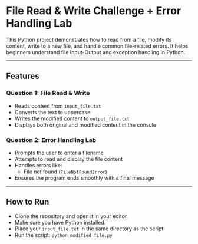 # File Read & Write Challenge + Error Handling Lab

This Python project demonstrates how to read from a file, modify its content, write to a new file, and handle common file-related errors. It helps beginners understand file Input-Output and exception handling in Python.

---

## Features

### Question 1: File Read & Write
- Reads content from `input_file.txt`
- Converts the text to uppercase
- Writes the modified content to `output_file.txt`
- Displays both original and modified content in the console

### Question 2: Error Handling Lab
- Prompts the user to enter a filename
- Attempts to read and display the file content
- Handles errors like:
  - File not found (`FileNotFoundError`)
- Ensures the program ends smoothly with a final message

---

## How to Run

- Clone the repository and open it in your editor.
-  Make sure you have Python installed.
- Place your `input_file.txt` in the same directory as the script.
- Run the script: `python modified_file.py`

